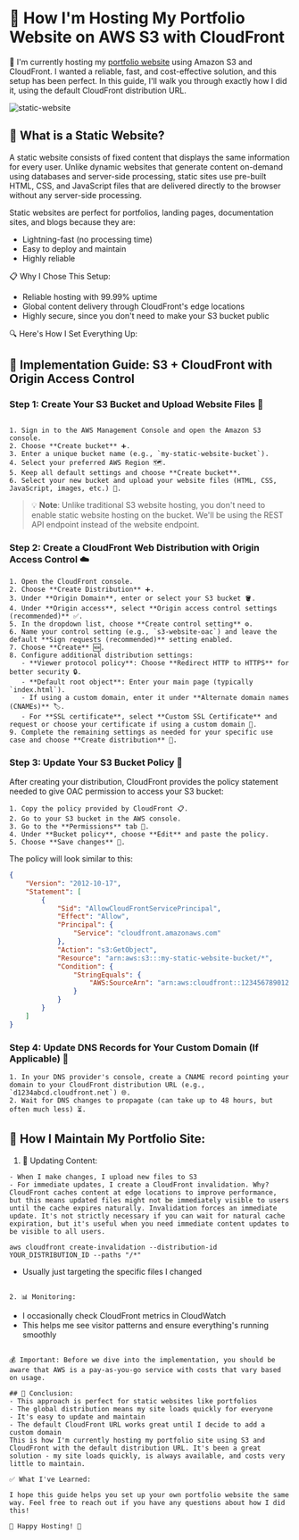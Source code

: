 # 🚀 How I'm Hosting My Portfolio Website on AWS S3 with CloudFront

🌟 I'm currently hosting my [portfolio website](https://d2b2q92b8w3i9s.cloudfront.net/portfolio.html) using Amazon S3 and CloudFront. I wanted a reliable, fast, and cost-effective solution, and this setup has been perfect. In this guide, I'll walk you through exactly how I did it, using the default CloudFront distribution URL.


![static-website](https://github.com/user-attachments/assets/103084c3-aad8-468b-a7e3-2d64d107cab7)


## 🤔 What is a Static Website?
A static website consists of fixed content that displays the same information for every user. Unlike dynamic websites that generate content on-demand using databases and server-side processing, static sites use pre-built HTML, CSS, and JavaScript files that are delivered directly to the browser without any server-side processing.

Static websites are perfect for portfolios, landing pages, documentation sites, and blogs because they are:
- Lightning-fast (no processing time)
- Easy to deploy and maintain
- Highly reliable

📋 Why I Chose This Setup:
- Reliable hosting with 99.99% uptime
- Global content delivery through CloudFront's edge locations
- Highly secure, since you don't need to make your S3 bucket public

🔍 Here's How I Set Everything Up:

## 🚀 Implementation Guide: S3 + CloudFront with Origin Access Control

### Step 1: Create Your S3 Bucket and Upload Website Files 📂
```

1. Sign in to the AWS Management Console and open the Amazon S3 console.
2. Choose **Create bucket** ➕.
3. Enter a unique bucket name (e.g., `my-static-website-bucket`).
4. Select your preferred AWS Region 🗺️.
5. Keep all default settings and choose **Create bucket**.
6. Select your new bucket and upload your website files (HTML, CSS, JavaScript, images, etc.) 📄.
```

> 💡 **Note**: Unlike traditional S3 website hosting, you don't need to enable static website hosting on the bucket. We'll be using the REST API endpoint instead of the website endpoint.

### Step 2: Create a CloudFront Web Distribution with Origin Access Control ☁️

```
1. Open the CloudFront console.
2. Choose **Create Distribution** ➕.
3. Under **Origin Domain**, enter or select your S3 bucket 🪣.
4. Under **Origin access**, select **Origin access control settings (recommended)** ✅.
5. In the dropdown list, choose **Create control setting** ⚙️.
6. Name your control setting (e.g., `s3-website-oac`) and leave the default **Sign requests (recommended)** setting enabled.
7. Choose **Create** 🆕.
8. Configure additional distribution settings:
   - **Viewer protocol policy**: Choose **Redirect HTTP to HTTPS** for better security 🔒.
   - **Default root object**: Enter your main page (typically `index.html`).
   - If using a custom domain, enter it under **Alternate domain names (CNAMEs)** 🏷️.
   - For **SSL certificate**, select **Custom SSL Certificate** and request or choose your certificate if using a custom domain 📜.
9. Complete the remaining settings as needed for your specific use case and choose **Create distribution** 🚀.
```

### Step 3: Update Your S3 Bucket Policy 📝

After creating your distribution, CloudFront provides the policy statement needed to give OAC permission to access your S3 bucket:

```
1. Copy the policy provided by CloudFront 📋.
2. Go to your S3 bucket in the AWS console.
3. Go to the **Permissions** tab 🔑.
4. Under **Bucket policy**, choose **Edit** and paste the policy.
5. Choose **Save changes** 💾.
```
The policy will look similar to this:

```json
{
    "Version": "2012-10-17",
    "Statement": [
        {
            "Sid": "AllowCloudFrontServicePrincipal",
            "Effect": "Allow",
            "Principal": {
                "Service": "cloudfront.amazonaws.com"
            },
            "Action": "s3:GetObject",
            "Resource": "arn:aws:s3:::my-static-website-bucket/*",
            "Condition": {
                "StringEquals": {
                    "AWS:SourceArn": "arn:aws:cloudfront::123456789012:distribution/EDFDVBD6EXAMPLE"
                }
            }
        }
    ]
}
```

### Step 4: Update DNS Records for Your Custom Domain (If Applicable) 🔄

```
1. In your DNS provider's console, create a CNAME record pointing your domain to your CloudFront distribution URL (e.g., `d1234abcd.cloudfront.net`) 🌐.
2. Wait for DNS changes to propagate (can take up to 48 hours, but often much less) ⏳.
```

## 🔄 How I Maintain My Portfolio Site:

1. 📝 Updating Content:
```
- When I make changes, I upload new files to S3
- For immediate updates, I create a CloudFront invalidation. Why? CloudFront caches content at edge locations to improve performance, but this means updated files might not be immediately visible to users until the cache expires naturally. Invalidation forces an immediate update. It's not strictly necessary if you can wait for natural cache expiration, but it's useful when you need immediate content updates to be visible to all users.
```
```
aws cloudfront create-invalidation --distribution-id YOUR_DISTRIBUTION_ID --paths "/*"
```
- Usually just targeting the specific files I changed
```

2. 📊 Monitoring:
```
- I occasionally check CloudFront metrics in CloudWatch
- This helps me see visitor patterns and ensure everything's running smoothly
```

💰 Important: Before we dive into the implementation, you should be aware that AWS is a pay-as-you-go service with costs that vary based on usage.

## 🎯 Conclusion:
- This approach is perfect for static websites like portfolios
- The global distribution means my site loads quickly for everyone
- It's easy to update and maintain
- The default CloudFront URL works great until I decide to add a custom domain
This is how I'm currently hosting my portfolio site using S3 and CloudFront with the default distribution URL. It's been a great solution - my site loads quickly, is always available, and costs very little to maintain.

✅ What I've Learned:

I hope this guide helps you set up your own portfolio website the same way. Feel free to reach out if you have any questions about how I did this!

🌟 Happy Hosting! 🌟
